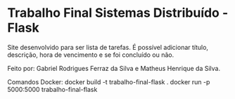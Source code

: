 # Trabalho Final Sistemas Distribuído - Flask

Site desenvolvido para ser lista de tarefas.
É possível adicionar título, descrição, hora de vencimento e se foi concluído ou não.

Feito por: Gabriel Rodrigues Ferraz da Silva e Matheus Henrique da Silva.



Comandos Docker:
docker build -t trabalho-final-flask .
docker run -p 5000:5000 trabalho-final-flask